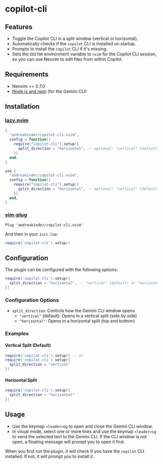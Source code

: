 # copilot-cli
## Features

- Toggle the Copilot CLI in a split window (vertical or horizontal).
- Automatically checks if the `copilot` CLI is installed on startup.
- Prompts to install the `copilot` CLI if it's missing.
- Sets the `EDITOR` environment variable to `nvim` for the Copilot CLI session, so you can use Neovim to edit files from within Copilot.

## Requirements

- Neovim >= 0.7.0
- [Node.js and npm](https://nodejs.org/) (for the Gemini CLI)

## Installation

### [lazy.nvim](https://github.com/folke/lazy.nvim)

```lua
{
  "andreakinder/copilot-cli.nvim",
  config = function()
    require("copilot-cli").setup({
      split_direction = "horizontal", -- optional: "vertical" (default) or "horizontal"
    })
  end,
}
```

```lua
use {
  "andreakinder/copilot-cli.nvim",
  config = function()
    require("copilot-cli").setup({
      split_direction = "horizontal", -- optional: "vertical" (default) or "horizontal"
    })
  end,
}
```

### [vim-plug](https://github.com/junegunn/vim-plug)

```vim
Plug 'andreakinder/copilot-cli.nvim'
```

And then in your `init.lua`:

```lua
require('copilot-cli').setup()
```

## Configuration

The plugin can be configured with the following options:

```lua
require('copilot-cli').setup({
  split_direction = "horizontal", -- "vertical" (default) or "horizontal"
})
```

### Configuration Options

- `split_direction`: Controls how the Gemini CLI window opens
  - `"vertical"` (default): Opens in a vertical split (side by side)
  - `"horizontal"`: Opens in a horizontal split (top and bottom)

### Examples

#### Vertical Split (Default)

```lua
require('copilot-cli').setup() -- or
require('copilot-cli').setup({
  split_direction = "vertical"
})
```

#### Horizontal Split

```lua
require('copilot-cli').setup({
  split_direction = "horizontal"
})
```

## Usage

- Use the keymap `<leader>og` to open and close the Gemini CLI window.
- In visual mode, select one or more lines and use the keymap `<leader>sg` to send the selected text to the Gemini CLI. If the CLI window is not open, a floating message will prompt you to open it first.

When you first run the plugin, it will check if you have the `copilot` CLI installed. If not, it will prompt you to install it.
